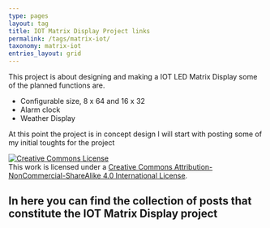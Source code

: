 ```yaml
---
type: pages
layout: tag
title: IOT Matrix Display Project links
permalink: /tags/matrix-iot/
taxonomy: matrix-iot
entries_layout: grid
---
```



This project is about designing and making a IOT LED Matrix Display some of the planned functions are.

- Configurable size, 8 x 64 and 16 x 32
- Alarm clock
- Weather Display

At this point the project is in concept design I will start with posting some of my initial toughts for the project

<a rel="license" href="http://creativecommons.org/licenses/by-nc-sa/4.0/"><img alt="Creative Commons License" style="border-width:0" src="https://i.creativecommons.org/l/by-nc-sa/4.0/88x31.png" /></a><br />This work is licensed under a <a rel="license" href="http://creativecommons.org/licenses/by-nc-sa/4.0/">Creative Commons Attribution-NonCommercial-ShareAlike 4.0 International License</a>.


In here you can find the collection of posts that constitute the IOT Matrix Display project
----------